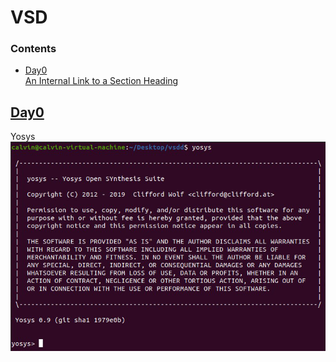 # VSD
### Contents
* [Day0](vsd/day0)<br />
[An Internal Link to a Section Heading](/guides/content/editing-an-existing-page#modifying-front-matter)<br />

## [Day0](/guides/content/editing-an-existing-page#modifying-front-matter)<br />
Yosys<br />
![alt text for screen readers](/picture/yosys.png "Text to show on mouseover")
